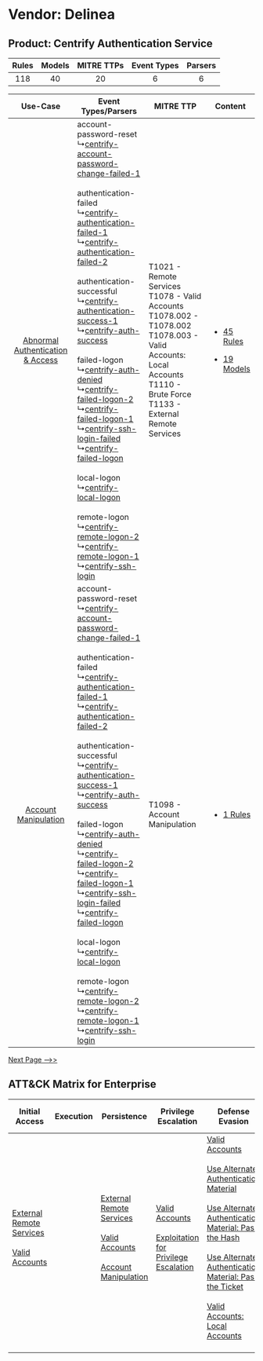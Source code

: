 Vendor: Delinea
===============
Product: Centrify Authentication Service
----------------------------------------
| Rules | Models | MITRE TTPs | Event Types | Parsers |
|:-----:|:------:|:----------:|:-----------:|:-------:|
|  118  |   40   |     20     |      6      |    6    |

|    Use-Case    | Event Types/Parsers    | MITRE TTP    | Content    |
|:----:| ---- | ---- | ---- |
| [Abnormal Authentication & Access](../../../UseCases/uc_abnormal_authentication_&_access.md) |  account-password-reset<br> ↳[centrify-account-password-change-failed-1](Ps/pC_centrifyaccountpasswordchangefailed1.md)<br><br> authentication-failed<br> ↳[centrify-authentication-failed-1](Ps/pC_centrifyauthenticationfailed1.md)<br> ↳[centrify-authentication-failed-2](Ps/pC_centrifyauthenticationfailed2.md)<br><br> authentication-successful<br> ↳[centrify-authentication-success-1](Ps/pC_centrifyauthenticationsuccess1.md)<br> ↳[centrify-auth-success](Ps/pC_centrifyauthsuccess.md)<br><br> failed-logon<br> ↳[centrify-auth-denied](Ps/pC_centrifyauthdenied.md)<br> ↳[centrify-failed-logon-2](Ps/pC_centrifyfailedlogon2.md)<br> ↳[centrify-failed-logon-1](Ps/pC_centrifyfailedlogon1.md)<br> ↳[centrify-ssh-login-failed](Ps/pC_centrifysshloginfailed.md)<br> ↳[centrify-failed-logon](Ps/pC_centrifyfailedlogon.md)<br><br> local-logon<br> ↳[centrify-local-logon](Ps/pC_centrifylocallogon.md)<br><br> remote-logon<br> ↳[centrify-remote-logon-2](Ps/pC_centrifyremotelogon2.md)<br> ↳[centrify-remote-logon-1](Ps/pC_centrifyremotelogon1.md)<br> ↳[centrify-ssh-login](Ps/pC_centrifysshlogin.md)<br> | T1021 - Remote Services<br>T1078 - Valid Accounts<br>T1078.002 - T1078.002<br>T1078.003 - Valid Accounts: Local Accounts<br>T1110 - Brute Force<br>T1133 - External Remote Services<br> | [<ul><li>45 Rules</li></ul><ul><li>19 Models</li></ul>](RM/r_m_delinea_centrify_authentication_service_Abnormal_Authentication_&_Access.md) |
|    [Account Manipulation](../../../UseCases/uc_account_manipulation.md)    |  account-password-reset<br> ↳[centrify-account-password-change-failed-1](Ps/pC_centrifyaccountpasswordchangefailed1.md)<br><br> authentication-failed<br> ↳[centrify-authentication-failed-1](Ps/pC_centrifyauthenticationfailed1.md)<br> ↳[centrify-authentication-failed-2](Ps/pC_centrifyauthenticationfailed2.md)<br><br> authentication-successful<br> ↳[centrify-authentication-success-1](Ps/pC_centrifyauthenticationsuccess1.md)<br> ↳[centrify-auth-success](Ps/pC_centrifyauthsuccess.md)<br><br> failed-logon<br> ↳[centrify-auth-denied](Ps/pC_centrifyauthdenied.md)<br> ↳[centrify-failed-logon-2](Ps/pC_centrifyfailedlogon2.md)<br> ↳[centrify-failed-logon-1](Ps/pC_centrifyfailedlogon1.md)<br> ↳[centrify-ssh-login-failed](Ps/pC_centrifysshloginfailed.md)<br> ↳[centrify-failed-logon](Ps/pC_centrifyfailedlogon.md)<br><br> local-logon<br> ↳[centrify-local-logon](Ps/pC_centrifylocallogon.md)<br><br> remote-logon<br> ↳[centrify-remote-logon-2](Ps/pC_centrifyremotelogon2.md)<br> ↳[centrify-remote-logon-1](Ps/pC_centrifyremotelogon1.md)<br> ↳[centrify-ssh-login](Ps/pC_centrifysshlogin.md)<br> | T1098 - Account Manipulation<br>    | [<ul><li>1 Rules</li></ul>](RM/r_m_delinea_centrify_authentication_service_Account_Manipulation.md)    |
[Next Page -->>](2_ds_delinea_centrify_authentication_service.md)

ATT&CK Matrix for Enterprise
----------------------------
| Initial Access                                                                                                                                   | Execution | Persistence                                                                                                                                                                                                               | Privilege Escalation                                                                                                                                          | Defense Evasion                                                                                                                                                                                                                                                                                                                                                                                                                                                                  | Credential Access                                                                                                                                                                                                                                                                                                                                | Discovery                                                                    | Lateral Movement                                                                                                                                                                                                                                                                                                                                    | Collection | Command and Control                                                                                                                       | Exfiltration | Impact |
| ------------------------------------------------------------------------------------------------------------------------------------------------ | --------- | ------------------------------------------------------------------------------------------------------------------------------------------------------------------------------------------------------------------------- | ------------------------------------------------------------------------------------------------------------------------------------------------------------- | -------------------------------------------------------------------------------------------------------------------------------------------------------------------------------------------------------------------------------------------------------------------------------------------------------------------------------------------------------------------------------------------------------------------------------------------------------------------------------- | ------------------------------------------------------------------------------------------------------------------------------------------------------------------------------------------------------------------------------------------------------------------------------------------------------------------------------------------------ | ---------------------------------------------------------------------------- | --------------------------------------------------------------------------------------------------------------------------------------------------------------------------------------------------------------------------------------------------------------------------------------------------------------------------------------------------- | ---------- | ----------------------------------------------------------------------------------------------------------------------------------------- | ------------ | ------ |
| [External Remote Services](https://attack.mitre.org/techniques/T1133)<br><br>[Valid Accounts](https://attack.mitre.org/techniques/T1078)<br><br> |           | [External Remote Services](https://attack.mitre.org/techniques/T1133)<br><br>[Valid Accounts](https://attack.mitre.org/techniques/T1078)<br><br>[Account Manipulation](https://attack.mitre.org/techniques/T1098)<br><br> | [Valid Accounts](https://attack.mitre.org/techniques/T1078)<br><br>[Exploitation for Privilege Escalation](https://attack.mitre.org/techniques/T1068)<br><br> | [Valid Accounts](https://attack.mitre.org/techniques/T1078)<br><br>[Use Alternate Authentication Material](https://attack.mitre.org/techniques/T1550)<br><br>[Use Alternate Authentication Material: Pass the Hash](https://attack.mitre.org/techniques/T1550/002)<br><br>[Use Alternate Authentication Material: Pass the Ticket](https://attack.mitre.org/techniques/T1550/003)<br><br>[Valid Accounts: Local Accounts](https://attack.mitre.org/techniques/T1078/003)<br><br> | [Brute Force](https://attack.mitre.org/techniques/T1110)<br><br>[Steal or Forge Kerberos Tickets](https://attack.mitre.org/techniques/T1558)<br><br>[Credentials from Password Stores](https://attack.mitre.org/techniques/T1555)<br><br>[Steal or Forge Kerberos Tickets: Kerberoasting](https://attack.mitre.org/techniques/T1558/003)<br><br> | [Remote System Discovery](https://attack.mitre.org/techniques/T1018)<br><br> | [Exploitation of Remote Services](https://attack.mitre.org/techniques/T1210)<br><br>[Remote Services](https://attack.mitre.org/techniques/T1021)<br><br>[Use Alternate Authentication Material](https://attack.mitre.org/techniques/T1550)<br><br>[Remote Services: Remote Desktop Protocol](https://attack.mitre.org/techniques/T1021/001)<br><br> |            | [Proxy: Multi-hop Proxy](https://attack.mitre.org/techniques/T1090/003)<br><br>[Proxy](https://attack.mitre.org/techniques/T1090)<br><br> |              |        |